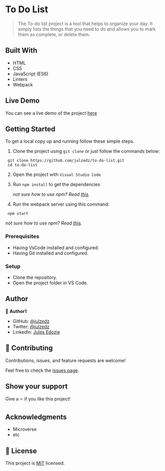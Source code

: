 # To Do List

> The To-do list project is a tool that helps to organize your day. It simply lists the things that you need to do and allows you to mark them as complete, or delete them.


## Built With

- HTML
- CSS
- JavaScript (ES6)
- Linters
- Webpack


## Live Demo
You can see a live demo of the project [here](https://julzedz.github.io/To-Do-list/dist/)


## Getting Started
To get a local copy up and running follow these simple steps.
1. Clone the project using `git clone` or just follow the commands below:
  ```
   git clone https://github.com/julzedz/to-do-list.git
   cd to-do-list
   ```
2. Open the project with `Visual Studio Code`
3. Run `npm install` to get the dependencies

   *not sure how to use npm? Read [this](https://docs.npmjs.com/downloading-and-installing-node-js-and-npm).*
4. Run the webpack server using this command:
  ```
   npm start
   ```
  *not sure how to use npm? Read [this](https://docs.npmjs.com/downloading-and-installing-node-js-and-npm).*

### Prerequisites
- Having VsCode installed and configured.
- Having Git installed and configured.

### Setup
- Clone the repository.
- Open the project folder in VS Code.



## Author

👤 **Author1**

- GitHub: [@julzedz](https://github.com/julzedz)
- Twitter: [@julzedz](https://twitter.com/julzedz)
- LinkedIn: [Jules Edozie](https://www.linkedin.com/in/jules-edozie-b59b94234/)

## 🤝 Contributing

Contributions, issues, and feature requests are welcome!

Feel free to check the [issues page](https://github.com/julzedz/Awesome-Books/issues).

## Show your support

Give a ⭐️ if you like this project!

## Acknowledgments

- Microverse
- etc

## 📝 License

This project is [MIT]() licensed.
